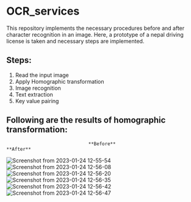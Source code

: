 # OCR_services
This repository implements the necessary procedures before and after character recognition in an image. Here, a prototype of a nepal driving license is taken
and necessary steps are implemented.

## Steps:
  1. Read the input image
  2. Apply Homographic transformation
  3. Image recognition
  4. Text extraction
  5. Key value pairing

## Following are the results of homographic transformation:

                                  **Before**                                                      **After**
![Screenshot from 2023-01-24 12-55-54](https://user-images.githubusercontent.com/99968233/214233127-6c8093ed-089b-4819-90e2-8d1dd90e7984.png) 
![Screenshot from 2023-01-24 12-56-08](https://user-images.githubusercontent.com/99968233/214233139-f17087a5-50eb-4f7d-83f9-e4fbb5ba3820.png)
![Screenshot from 2023-01-24 12-56-20](https://user-images.githubusercontent.com/99968233/214233149-5dc795e6-8ccb-4576-abbe-587facfe717c.png)
![Screenshot from 2023-01-24 12-56-35](https://user-images.githubusercontent.com/99968233/214233154-97d09e7a-9f98-47f5-980a-89d71edaf253.png)
![Screenshot from 2023-01-24 12-56-42](https://user-images.githubusercontent.com/99968233/214233157-ccefd3ca-d025-4b22-877a-92a65a34ed06.png)
![Screenshot from 2023-01-24 12-56-47](https://user-images.githubusercontent.com/99968233/214233162-78946c80-b245-4bb7-bdea-41d9ebc9e77f.png)

